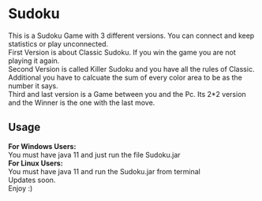 # Sudoku
This is a Sudoku Game with 3 different versions. You can connect and keep statistics or play unconnected.<br />
First Version is about Classic Sudoku. If you win the game you are not playing it again.<br />
Second Version is called Killer Sudoku and you have all the rules of Classic. Additional you have to calcuate the sum of every color area to be as the number it says.<br />
Third and last version is a Game between you and the Pc. Its 2*2 version and the Winner is the one with the last move.<br />
## Usage<br />
**For Windows Users:**<br />
You must have java 11 and just run the file Sudoku.jar<br />
**For Linux Users:**<br />
You must have java 11 and run the Sudoku.jar from terminal<br />
Updates soon.<br />
Enjoy :)
